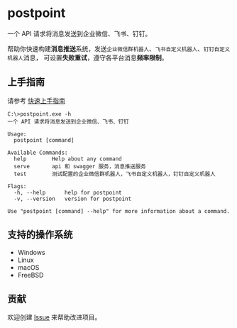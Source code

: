 # postpoint

一个 API 请求将消息发送到企业微信、飞书、钉钉。

帮助你快速构建**消息推送**系统，发送`企业微信群机器人`、`飞书自定义机器人`、`钉钉自定义机器人`消息，
可设置**失败重试**，遵守各平台消息**频率限制**。

## 上手指南

请参考 [快速上手指南](快速上手指南.md)

```shell
C:\>postpoint.exe -h
一个 API 请求将消息发送到企业微信、飞书、钉钉

Usage:
  postpoint [command]

Available Commands:
  help        Help about any command
  serve       api 和 swagger 服务，消息推送服务
  test        测试配置的企业微信群机器人，飞书自定义机器人，钉钉自定义机器人

Flags:
  -h, --help      help for postpoint
  -v, --version   version for postpoint

Use "postpoint [command] --help" for more information about a command.
```

## 支持的操作系统

* Windows
* Linux
* macOS
* FreeBSD

## 贡献

欢迎创建 [Issue](https://github.com/lenye/postpoint/issues) 来帮助改进项目。
